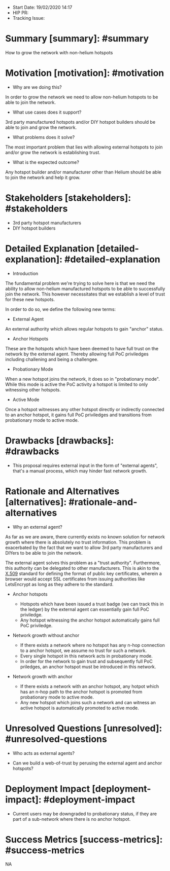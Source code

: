 - Start Date: 19/02/2020 14:17
- HIP PR:
- Tracking Issue:

# Summary [summary]: #summary

How to grow the network with non-helium hotspots

# Motivation [motivation]: #motivation

- Why are we doing this?

In order to grow the network we need to allow non-helium hotspots to be
able to join the network.

- What use cases does it support?

3rd party manufactured hotspots and/or DIY hotspot builders should be
able to join and grow the network.

- What problems does it solve?

The most important problem that lies with allowing external hotspots to
join and/or grow the network is establishing trust.

- What is the expected outcome?

Any hotspot builder and/or manufacturer other than Helium should be able
to join the network and help it grow.

# Stakeholders [stakeholders]: #stakeholders

- 3rd party hotspot manufacturers
- DIY hotspot builders

# Detailed Explanation [detailed-explanation]: #detailed-explanation

- Introduction

The fundamental problem we're trying to solve here is that we need the
ability to allow non-helium manufactured hotspots to be able to
successfully join the network. This however necessitates that we
establish a level of trust for these new hotspots.

In order to do so, we define the following new terms:

- External Agent

An external authority which allows regular hotspots to gain "anchor"
status.

- Anchor Hotspots

These are the hotspots which have been deemed to have full trust on the
network by the external agent. Thereby allowing full PoC priviledges
including challening and being a challengee.

- Probationary Mode

When a new hotspot joins the network, it does so in "probationary mode".
While this mode is active the PoC activity a hotspot is limited to only
witnessing other hotspots.

- Active Mode

Once a hotspot witnesses any other hotspot directly or indirectly
connected to an anchor hotspot, it gains full PoC priviledges and
transitions from probationary mode to active mode.


# Drawbacks [drawbacks]: #drawbacks

- This proposal requires external input in the form of "external
  agents", that's a manual process, which may hinder fast network
  growth.

# Rationale and Alternatives [alternatives]: #rationale-and-alternatives

- Why an external agent?

As far as we are aware, there currently exists no known solution for
network growth where there is absolutely no trust information. This
problem is exacerbated by the fact that we want to allow 3rd party
manufacturers and DIYers to be able to join the network.

The external agent solves this problem as a "trust authority".
Furthermore, this authority can be delegated to other manufacturers.
This is akin to the [X.509](https://en.wikipedia.org/wiki/X.509)
standard for defining the format of public key certificates, wherein a
browser would accept SSL certificates from issuing authorities like
LetsEncrypt as long as they adhere to the standard.

- Anchor hotspots

    - Hotspots which have been issued a trust badge (we can track this
      in the ledger) by the external agent can essentially gain full PoC
      priviledge.
    - Any hotspot witnessing the anchor hotspot automatically gains full
      PoC priviledge.

- Network growth without anchor

    - If there exists a network where no hotspot has any n-hop
      connection to a anchor hotspot, we assume no trust for such a
      network.
    - Every single hotspot in this network acts in probationary mode.
    - In order for the network to gain trust and subsequently full PoC
      priledges, an anchor hotspot must be introduced in this network.

- Network growth with anchor

    - If there exists a network with an anchor hotspot, any hotpot which
      has an n-hop path to the anchor hotspot is promoted from
      probationary mode to active mode.
    - Any new hotspot which joins such a network and can witness an
      active hotspot is automatically promoted to active mode.

# Unresolved Questions [unresolved]: #unresolved-questions

- Who acts as external agents?

- Can we build a web-of-trust by perusing the external agent and anchor
  hotspots?

# Deployment Impact [deployment-impact]: #deployment-impact

- Current users may be downgraded to probationary status, if they are
  part of a sub-network where there is no anchor hotspot.

# Success Metrics [success-metrics]: #success-metrics

NA
